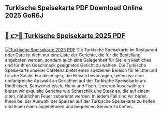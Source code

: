 ## Turkische Speisekarte PDF Download Online 2025 GoR6J

# <h2><a href="http://gc8ieb.nevu.top/?p=Turkische+Speisekarte">🔗 👉🔴 Turkische Speisekarte 2025 PDF</a></h2>

[![Turkische Speisekarte 2025 PDF](https://i.imgur.com/dBaPXMq.png)](http://gc8ieb.nevu.top/?p=Turkische+Speisekarte)
Die Turkische Speisekarte im Restaurant oder Café ist nicht nur eine Liste der Gerichte, die für die Bestellung angeboten werden, sondern auch eine Gelegenheit für Sie, ein köstliches und für Ihren Geschmack geeignetes Gericht zu wählen. Die Turkische Speisekarte unserer Cafeteria bietet einen speziellen Bereich für leichte und frische Salate. Für diejenigen, die Fleisch bevorzugen, bieten wir eine umfangreiche Auswahl an Gerichten auf der Turkische Speisekarte an: Rindfleisch, Schweinefleisch, Huhn und Fisch. Unseren Auserwählten bieten wir exquisite Gerichte wie Schaschlik und Steak an, die auf einem alten, natürlichen Feuer zubereitet werden. In jedem Fall sind wir bereit, Ihnen bei der Auswahl der Speisen auf der Turkische Speisekarte zu helfen und Ihnen einen angenehmen und bequemen Service zu bieten.

